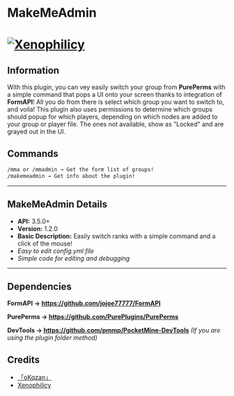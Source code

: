 # MakeMeAdmin
# [![Xenophilicy](https://i.imgur.com/KIxx8cS.png)]()
 
## Information
With this plugin, you can vey easily switch your group from **PurePerms** with a simple command that pops a UI onto your screen thanks to integration of **FormAPI**! All you do from there is select which group you want to switch to, and voila! This plugin also uses permissions to determine which groups should popup for which players, depending on which nodes are added to your group or player file. The ones not available, show as "Locked" and are grayed out in the UI.

## Commands
```diff
/mma or /mmadmin → Get the form list of groups!
/makemeadmin → Get info about the plugin!
```
***

## MakeMeAdmin Details
* **API:** 3.5.0+
* **Version:** 1.2.0
* **Basic Description:** Easily switch ranks with a simple command and a click of the mouse!
* *Easy to edit config.yml file*
* *Simple code for editing and debugging*
***

## Dependencies
**FormAPI →  https://github.com/jojoe77777/FormAPI**

**PurePerms → https://github.com/PurePlugins/PurePerms**	

**DevTools → https://github.com/pmmp/PocketMine-DevTools** *(If you are using the plugin folder method)*

## Credits
* [「oKqzan」](https://github.com/oKqzan/)
* [Xenophilicy](https://github.com/Xenophilicy/)
